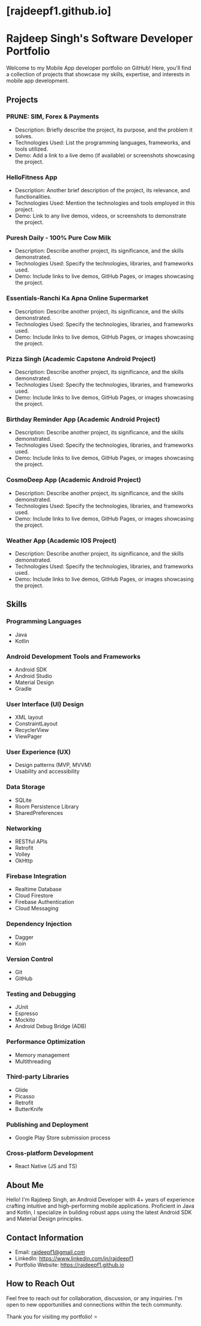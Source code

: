 # [rajdeepf1.github.io]
# Rajdeep Singh's Software Developer Portfolio

Welcome to my Mobile App developer portfolio on GitHub! Here, you'll find a collection of projects that showcase my skills, expertise, and interests in mobile app development.

## Projects

### PRUNE: SIM, Forex & Payments

- Description: Briefly describe the project, its purpose, and the problem it solves.
- Technologies Used: List the programming languages, frameworks, and tools utilized.
- Demo: Add a link to a live demo (if available) or screenshots showcasing the project.

### HelloFitness App

- Description: Another brief description of the project, its relevance, and functionalities.
- Technologies Used: Mention the technologies and tools employed in this project.
- Demo: Link to any live demos, videos, or screenshots to demonstrate the project.

### Puresh Daily - 100% Pure Cow Milk

- Description: Describe another project, its significance, and the skills demonstrated.
- Technologies Used: Specify the technologies, libraries, and frameworks used.
- Demo: Include links to live demos, GitHub Pages, or images showcasing the project.

### Essentials-Ranchi Ka Apna Online Supermarket

- Description: Describe another project, its significance, and the skills demonstrated.
- Technologies Used: Specify the technologies, libraries, and frameworks used.
- Demo: Include links to live demos, GitHub Pages, or images showcasing the project.

### Pizza Singh (Academic Capstone Android Project)

- Description: Describe another project, its significance, and the skills demonstrated.
- Technologies Used: Specify the technologies, libraries, and frameworks used.
- Demo: Include links to live demos, GitHub Pages, or images showcasing the project.

### Birthday Reminder App (Academic Android Project)

- Description: Describe another project, its significance, and the skills demonstrated.
- Technologies Used: Specify the technologies, libraries, and frameworks used.
- Demo: Include links to live demos, GitHub Pages, or images showcasing the project.

### CosmoDeep App (Academic Android Project)

- Description: Describe another project, its significance, and the skills demonstrated.
- Technologies Used: Specify the technologies, libraries, and frameworks used.
- Demo: Include links to live demos, GitHub Pages, or images showcasing the project.

### Weather App (Academic IOS Project)

- Description: Describe another project, its significance, and the skills demonstrated.
- Technologies Used: Specify the technologies, libraries, and frameworks used.
- Demo: Include links to live demos, GitHub Pages, or images showcasing the project.

## Skills

### Programming Languages

- Java
- Kotlin

### Android Development Tools and Frameworks

- Android SDK
- Android Studio
- Material Design
- Gradle

### User Interface (UI) Design

- XML layout
- ConstraintLayout
- RecyclerView
- ViewPager

### User Experience (UX)

- Design patterns (MVP, MVVM)
- Usability and accessibility

### Data Storage

- SQLite
- Room Persistence Library
- SharedPreferences

### Networking

- RESTful APIs
- Retrofit
- Volley
- OkHttp

### Firebase Integration

- Realtime Database
- Cloud Firestore
- Firebase Authentication
- Cloud Messaging

### Dependency Injection

- Dagger
- Koin

### Version Control

- Git
- GitHub

### Testing and Debugging

- JUnit
- Espresso
- Mockito
- Android Debug Bridge (ADB)

### Performance Optimization

- Memory management
- Multithreading

### Third-party Libraries

- Glide
- Picasso
- Retrofit
- ButterKnife

### Publishing and Deployment

- Google Play Store submission process

### Cross-platform Development

- React Native (JS and TS)

## About Me

Hello! I'm Rajdeep Singh, an Android Developer with 4+ years of experience crafting intuitive and high-performing mobile applications. Proficient in Java and Kotlin, I specialize in building robust apps using the latest Android SDK and Material Design principles.

## Contact Information

- Email: rajdeepf1@gmail.com
- LinkedIn: https://www.linkedin.com/in/rajdeepf1
- Portfolio Website: https://rajdeepf1.github.io

## How to Reach Out

Feel free to reach out for collaboration, discussion, or any inquiries. I'm open to new opportunities and connections within the tech community.

Thank you for visiting my portfolio! ⭐️
